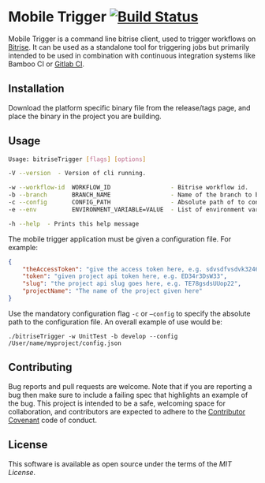 # Mobile Trigger [![Build Status](https://travis-ci.org/azohra/bitrise_mobile_trigger.svg?branch=master)](https://travis-ci.org/azohra/bitrise_mobile_trigger)

Mobile Trigger is a command line bitrise client, used to trigger workflows on [Bitrise](https://www.bitrise.io). It can be used as a standalone tool for triggering jobs but primarily intended to be used in combination with continuous integration systems like Bamboo CI or [Gitlab CI](https://about.gitlab.com/features/gitlab-ci-cd/).



## Installation

Download the platform specific binary file from the release/tags page, and place the binary in the project you are building.



## Usage

```bash
Usage: bitriseTrigger [flags] [options]

-V --version  - Version of cli running.

-w --workflow-id  WORKFLOW_ID                 - Bitrise workflow id.
-b --branch       BRANCH_NAME                 - Name of the branch to be built.
-c --config       CONFIG_PATH                 - Absolute path of to configuration file.
-e --env          ENVIRONMENT_VARIABLE=VALUE  - List of environment variables to be passed e.g. key1=value1,key2=value2

-h --help  - Prints this help message
```

The mobile trigger application must be given a configuration file. For example:

```json
{
	"theAccessToken": "give the access token here, e.g. sdvsdfvsdvk3246823t9",
	"token": "given project api token here, e.g. ED34r3DsW33",
	"slug": "the project api slug goes here, e.g. TE78gsdsUUop22",
	"projectName": "The name of the project given here"
}
```

Use the mandatory configuration flag `-c` or `—config` to specify the absolute path to the configuration file. An overall example of use would be:

```shell
./bitriseTrigger -w UnitTest -b develop --config /User/name/myproject/config.json
```



## Contributing

Bug reports and pull requests are welcome. Note that if you are reporting a bug then make sure to include a failing spec that highlights an example of the bug. This project is intended to be a safe, welcoming space for collaboration, and contributors are expected to adhere to the [Contributor Covenant](http://contributor-covenant.org/) code of conduct.



## License

This software is available as open source under the terms of the *MIT License*.
